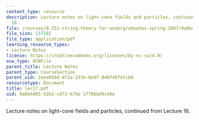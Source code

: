 ```yaml
---
content_type: resource
description: Lecture notes on light-cone fields and particles, continued from Lecture
  16.
file: /courses/8-251-string-theory-for-undergraduates-spring-2007/9a6b440592b2c873675e1f70bbd9c46e_lec17.pdf
file_size: 137102
file_type: application/pdf
learning_resource_types:
- Lecture Notes
license: https://creativecommons.org/licenses/by-nc-sa/4.0/
ocw_type: OCWFile
parent_title: Lecture Notes
parent_type: CourseSection
parent_uid: 2aea95bd-972a-237e-bedf-048f46f47cb0
resourcetype: Document
title: lec17.pdf
uid: 9a6b4405-92b2-c873-675e-1f70bbd9c46e
---
```

Lecture notes on light-cone fields and particles, continued from Lecture 16.